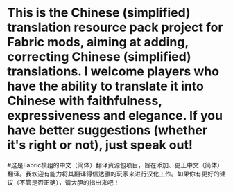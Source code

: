 # This is the Chinese (simplified) translation resource pack project for Fabric mods, aiming at adding, correcting Chinese (simplified) translations. I welcome players who have the ability to translate it into Chinese with faithfulness, expressiveness and elegance. If you have better suggestions (whether it's right or not), just speak out!
#这是Fabric模组的中文（简体）翻译资源包项目，旨在添加、更正中文（简体）翻译。我欢迎有能力将其翻译得信达雅的玩家来进行汉化工作。如果你有更好的建议（不管是否正确），请大胆的指出来吧！
